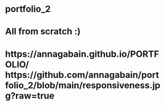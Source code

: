 # portfolio_2
<html>
  <h1> All from scratch :) <h1>
 https://annagabain.github.io/PORTFOLIO/
</html>
https://github.com/annagabain/portfolio_2/blob/main/responsiveness.jpg?raw=true
